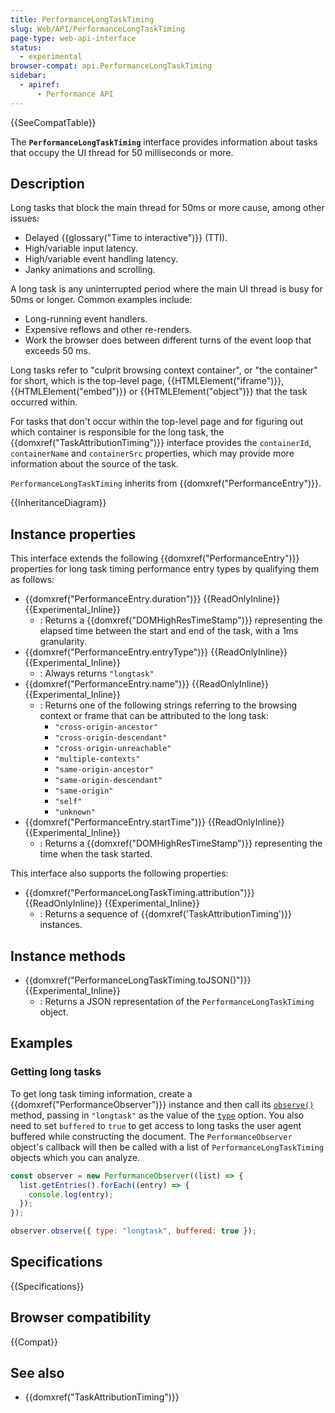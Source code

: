 ```yaml
---
title: PerformanceLongTaskTiming
slug: Web/API/PerformanceLongTaskTiming
page-type: web-api-interface
status:
  - experimental
browser-compat: api.PerformanceLongTaskTiming
sidebar:
  - apiref:
      - Performance API
---
```


{{SeeCompatTable}}

The **`PerformanceLongTaskTiming`** interface provides information about tasks that occupy the UI thread for 50 milliseconds or more.

## Description

Long tasks that block the main thread for 50ms or more cause, among other issues:

- Delayed {{glossary("Time to interactive")}} (TTI).
- High/variable input latency.
- High/variable event handling latency.
- Janky animations and scrolling.

A long task is any uninterrupted period where the main UI thread is busy for 50ms or longer. Common examples include:

- Long-running event handlers.
- Expensive reflows and other re-renders.
- Work the browser does between different turns of the event loop that exceeds 50 ms.

Long tasks refer to "culprit browsing context container", or "the container" for short, which is the top-level page, {{HTMLElement("iframe")}}, {{HTMLElement("embed")}} or {{HTMLElement("object")}} that the task occurred within.

For tasks that don't occur within the top-level page and for figuring out which container is responsible for the long task, the {{domxref("TaskAttributionTiming")}} interface provides the `containerId`, `containerName` and `containerSrc` properties, which may provide more information about the source of the task.

`PerformanceLongTaskTiming` inherits from {{domxref("PerformanceEntry")}}.

{{InheritanceDiagram}}

## Instance properties

This interface extends the following {{domxref("PerformanceEntry")}} properties for long task timing performance entry types by qualifying them as follows:

- {{domxref("PerformanceEntry.duration")}} {{ReadOnlyInline}} {{Experimental_Inline}}
  - : Returns a {{domxref("DOMHighResTimeStamp")}} representing the elapsed time between the start and end of the task, with a 1ms granularity.
- {{domxref("PerformanceEntry.entryType")}} {{ReadOnlyInline}} {{Experimental_Inline}}
  - : Always returns `"longtask"`
- {{domxref("PerformanceEntry.name")}} {{ReadOnlyInline}} {{Experimental_Inline}}
  - : Returns one of the following strings referring to the browsing context or frame that can be attributed to the long task:
    - `"cross-origin-ancestor"`
    - `"cross-origin-descendant"`
    - `"cross-origin-unreachable"`
    - `"multiple-contexts"`
    - `"same-origin-ancestor"`
    - `"same-origin-descendant"`
    - `"same-origin"`
    - `"self"`
    - `"unknown"`
- {{domxref("PerformanceEntry.startTime")}} {{ReadOnlyInline}} {{Experimental_Inline}}
  - : Returns a {{domxref("DOMHighResTimeStamp")}} representing the time when the task started.

This interface also supports the following properties:

- {{domxref("PerformanceLongTaskTiming.attribution")}} {{ReadOnlyInline}} {{Experimental_Inline}}
  - : Returns a sequence of {{domxref('TaskAttributionTiming')}} instances.

## Instance methods

- {{domxref("PerformanceLongTaskTiming.toJSON()")}} {{Experimental_Inline}}
  - : Returns a JSON representation of the `PerformanceLongTaskTiming` object.

## Examples

### Getting long tasks

To get long task timing information, create a {{domxref("PerformanceObserver")}} instance and then call its [`observe()`](/en-US/docs/Web/API/PerformanceObserver/observe) method, passing in `"longtask"` as the value of the [`type`](/en-US/docs/Web/API/PerformanceEntry/entryType) option. You also need to set `buffered` to `true` to get access to long tasks the user agent buffered while constructing the document. The `PerformanceObserver` object's callback will then be called with a list of `PerformanceLongTaskTiming` objects which you can analyze.

```js
const observer = new PerformanceObserver((list) => {
  list.getEntries().forEach((entry) => {
    console.log(entry);
  });
});

observer.observe({ type: "longtask", buffered: true });
```

## Specifications

{{Specifications}}

## Browser compatibility

{{Compat}}

## See also

- {{domxref("TaskAttributionTiming")}}
